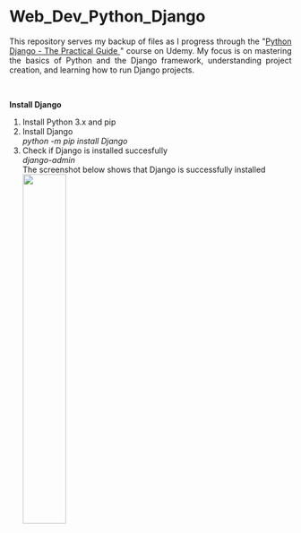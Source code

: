 # Web_Dev_Python_Django

<p align= "justify">This repository serves my backup of files as I progress through the "<a href="https://www.udemy.com/course/python-django-the-practical-guide/">Python Django - The Practical Guide </a>" course on Udemy. My focus is on mastering the basics of Python and the Django framework, understanding project creation, and learning how to run Django projects.<p>
<br>

**Install Django**
<p> 
    <ol>
        <li>Install Python 3.x and pip</li>
        <li>Install Django</li>
        <em>python -m pip install Django</em>
        <li>Check if Django is installed succesfully</li>
        <em>django-admin</em>
        <br>
        The screenshot below shows that Django is successfully installed
        <br>
        <img src="https://github.com/AGEugenio/Web_Dev_Python_Django/assets/113889259/0609b502-a9e4-4897-acbd-ec3d184cb09c" width="40%">
    </ol>
</p>   

